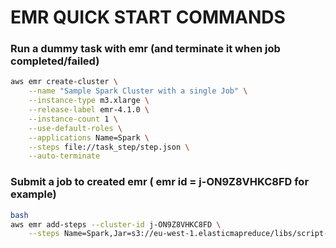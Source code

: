 # EMR QUICK START COMMANDS 

### Run a dummy task with emr  (and terminate it when job completed/failed)

```bash
aws emr create-cluster \
    --name "Sample Spark Cluster with a single Job" \
    --instance-type m3.xlarge \
    --release-label emr-4.1.0 \
    --instance-count 1 \
    --use-default-roles \
    --applications Name=Spark \
    --steps file://task_step/step.json \
    --auto-terminate
```

### Submit a job to created emr ( emr id = j-ON9Z8VHKC8FD for example)

```bash
bash 
aws emr add-steps --cluster-id j-ON9Z8VHKC8FD \
    --steps Name=Spark,Jar=s3://eu-west-1.elasticmapreduce/libs/script-runner/script-runner.jar,Args=[/home/hadoop/spark/bin/spark-submit,--deploy-mode,cluster,s3://etl-spark-bucket/pyspark_script/spark_helloworld.py],ActionOnFailure=CONTINUE

```